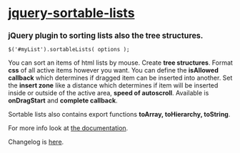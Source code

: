 <h1><a href="http://camohub.github.io/jquery-sortable-lists/index.html">jquery-sortable-lists</a></h1>
<h2 style="font-size:17px">jQuery plugin to sorting lists also the tree structures.</h2>

```$('#myList').sortableLists( options );```

<p>You can sort an items of html lists by mouse. Create <strong>tree structures</strong>. 
Format <strong>css</strong> of all active items however you want. 
You can define the <strong>isAllowed callback</strong> which determines if dragged item can be inserted into another. 
Set the <strong>insert zone</strong> like a distance which determines if item will be inserted inside or outside of the active area, 
<strong>speed of autoscroll</strong>. 
Available is <strong>onDragStart</strong> and <strong>complete callback</strong>.</p>
<p>Sortable lists also contains export functions <strong>toArray, toHierarchy, toString</strong>.</p>
<p>For more info look at <a href="http://camohub.github.io/jquery-sortable-lists/index.html">the documentation</a>.</p>				
<p>Changelog is <a href="https://github.com/camohub/jquery-sortable-lists/blob/master/CHANGELOG.md">here</a>.</p>
